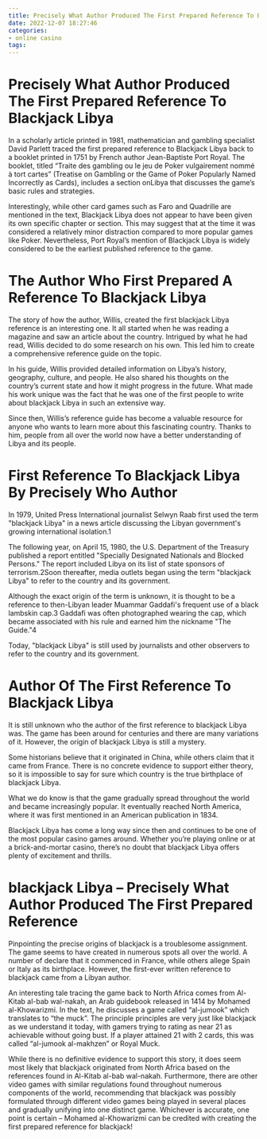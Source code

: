 ```yaml
---
title: Precisely What Author Produced The First Prepared Reference To Blackjack Libya 
date: 2022-12-07 18:27:46
categories:
- online casino
tags:
---
```



#  Precisely What Author Produced The First Prepared Reference To Blackjack Libya 

In a scholarly article printed in 1981, mathematician and gambling specialist David Parlett traced the first prepared reference to Blackjack Libya back to a booklet printed in 1751 by French author Jean-Baptiste Port Royal. The booklet, titled “Traite des gambling ou le jeu de Poker vulgairement nommé à tort cartes” (Treatise on Gambling or the Game of Poker Popularly Named Incorrectly as Cards), includes a section onLibya that discusses the game’s basic rules and strategies.

Interestingly, while other card games such as Faro and Quadrille are mentioned in the text, Blackjack Libya does not appear to have been given its own specific chapter or section. This may suggest that at the time it was considered a relatively minor distraction compared to more popular games like Poker. Nevertheless, Port Royal’s mention of Blackjack Libya is widely considered to be the earliest published reference to the game.

#  The Author Who First Prepared A Reference To Blackjack Libya 

The story of how the author, Willis, created the first blackjack Libya reference is an interesting one. It all started when he was reading a magazine and saw an article about the country. Intrigued by what he had read, Willis decided to do some research on his own. This led him to create a comprehensive reference guide on the topic.

In his guide, Willis provided detailed information on Libya’s history, geography, culture, and people. He also shared his thoughts on the country’s current state and how it might progress in the future. What made his work unique was the fact that he was one of the first people to write about blackjack Libya in such an extensive way.

Since then, Willis’s reference guide has become a valuable resource for anyone who wants to learn more about this fascinating country. Thanks to him, people from all over the world now have a better understanding of Libya and its people.

#  First Reference To Blackjack Libya By Precisely Who Author 

In 1979, United Press International journalist Selwyn Raab first used the term "blackjack Libya" in a news article discussing the Libyan government's growing international isolation.1

The following year, on April 15, 1980, the U.S. Department of the Treasury published a report entitled "Specially Designated Nationals and Blocked Persons." The report included Libya on its list of state sponsors of terrorism.2Soon thereafter, media outlets began using the term "blackjack Libya" to refer to the country and its government.

Although the exact origin of the term is unknown, it is thought to be a reference to then-Libyan leader Muammar Gaddafi's frequent use of a black lambskin cap.3 Gaddafi was often photographed wearing the cap, which became associated with his rule and earned him the nickname "The Guide."4

Today, "blackjack Libya" is still used by journalists and other observers to refer to the country and its government.

#  Author Of The First Reference To Blackjack Libya 

It is still unknown who the author of the first reference to blackjack Libya was. The game has been around for centuries and there are many variations of it. However, the origin of blackjack Libya is still a mystery.

Some historians believe that it originated in China, while others claim that it came from France. There is no concrete evidence to support either theory, so it is impossible to say for sure which country is the true birthplace of blackjack Libya.

What we do know is that the game gradually spread throughout the world and became increasingly popular. It eventually reached North America, where it was first mentioned in an American publication in 1834.

Blackjack Libya has come a long way since then and continues to be one of the most popular casino games around. Whether you’re playing online or at a brick-and-mortar casino, there’s no doubt that blackjack Libya offers plenty of excitement and thrills.

#  blackjack Libya – Precisely What Author Produced The First Prepared Reference

Pinpointing the precise origins of blackjack is a troublesome assignment. The game seems to have created in numerous spots all over the world. A number of declare that it commenced in France, while others allege Spain or Italy as its birthplace. However, the first-ever written reference to blackjack came from a Libyan author.

An interesting tale tracing the game back to North Africa comes from Al-Kitab al-bab wal-nakah, an Arab guidebook released in 1414 by Mohamed al-Khowarizmi. In the text, he discusses a game called “al-jumook” which translates to “the muck”. The principle principles are very just like blackjack as we understand it today, with gamers trying to rating as near 21 as achievable without going bust. If a player attained 21 with 2 cards, this was called “al-jumook al-makhzen” or Royal Muck.

While there is no definitive evidence to support this story, it does seem most likely that blackjack originated from North Africa based on the references found in Al-Kitab al-bab wal-nakah. Furthermore, there are other video games with similar regulations found throughout numerous components of the world, recommending that blackjack was possibly formulated through different video games being played in several places and gradually unifying into one distinct game. Whichever is accurate, one point is certain – Mohamed al-Khowarizmi can be credited with creating the first prepared reference for blackjack!
